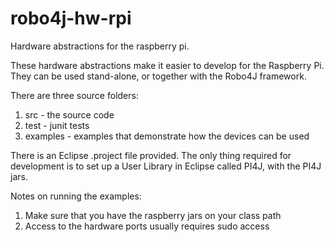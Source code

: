 # robo4j-hw-rpi
Hardware abstractions for the raspberry pi.

These hardware abstractions make it easier to develop for the Raspberry Pi. They can be used stand-alone, or together with the Robo4J framework. 


There are three source folders:

1. src - the source code
2. test - junit tests
3. examples - examples that demonstrate how the devices can be used

There is an Eclipse .project file provided. The only thing required for development is to set up a User Library in Eclipse called PI4J, with the PI4J jars.


Notes on running the examples:

1. Make sure that you have the raspberry jars on your class path
2. Access to the hardware ports usually requires sudo access